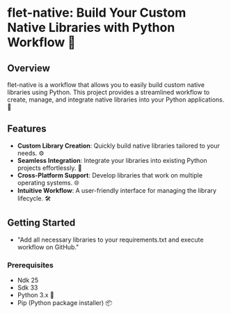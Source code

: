 # flet-native: Build Your Custom Native Libraries with Python Workflow 🚀

## Overview

flet-native is a workflow that allows you to easily build custom native libraries using Python. This project provides a streamlined workflow to create, manage, and integrate native libraries into your Python applications. 🐍

## Features

- **Custom Library Creation**: Quickly build native libraries tailored to your needs. ⚙️
- **Seamless Integration**: Integrate your libraries into existing Python projects effortlessly. 🔗
- **Cross-Platform Support**: Develop libraries that work on multiple operating systems. 🌐
- **Intuitive Workflow**: A user-friendly interface for managing the library lifecycle. 🛠️

## Getting Started
- "Add all necessary libraries to your requirements.txt and execute workflow on GitHub."
### Prerequisites
- Ndk 25
- Sdk 33
- Python 3.x 🐍
- Pip (Python package installer) 📦
